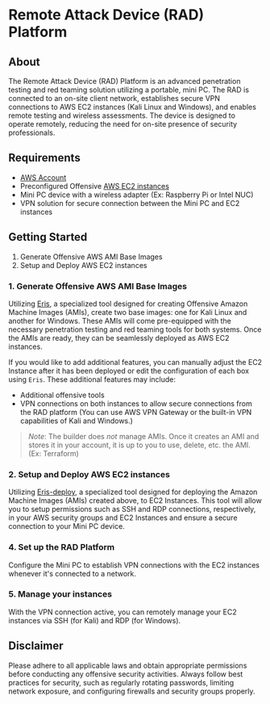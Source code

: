 # Remote Attack Device (RAD) Platform

## About
The Remote Attack Device (RAD) Platform is an advanced penetration testing and red teaming solution utilizing a portable, mini PC. The RAD is connected to an on-site client network, establishes secure VPN connections to AWS EC2 instances (Kali Linux and Windows), and enables remote testing and wireless assessments. The device is designed to operate remotely, reducing the need for on-site presence of security professionals.

## Requirements
- [AWS Account](https://www.aws.amazon.com/free)
- Preconfigured Offensive [AWS EC2 instances](https://github.com/hackedbyagirl/Eris)
- Mini PC device with a wireless adapter (Ex: Raspberry Pi or Intel NUC)
- VPN solution for secure connection between the Mini PC and EC2 instances

## Getting Started
1. Generate Offensive AWS AMI Base Images
2. Setup and Deploy AWS EC2 instances 
### 1. Generate Offensive AWS AMI Base Images
Utilizing [Eris](https://github.com/hackedbyagirl/Eris), a specialized tool designed for creating Offensive Amazon Machine Images (AMIs), create two base images: one for Kali Linux and another for Windows. These AMIs will come pre-equipped with the necessary penetration testing and red teaming tools for both systems. Once the AMIs are ready, they can be seamlessly deployed as AWS EC2 instances. 

If you would like to add additional features, you can manually adjust the EC2 Instance after it has been deployed or edit the configuration of each box using `Eris`. These additional features may include:
- Additional offensive tools
- VPN connections on both instances to allow secure connections from the RAD platform (You can use AWS VPN Gateway or the built-in VPN capabilities of Kali and Windows.)

> *Note*: The builder does *not* manage AMIs. Once it creates an AMI and stores it in your account, it is up to you to use, delete, etc. the AMI. (Ex: Terraform)

### 2. Setup and Deploy AWS EC2 instances 
Utilizing [Eris-deploy](https://github.com/hackedbyagirl/Eris-deploy), a specialized tool designed for deploying the Amazon Machine Images (AMIs) created above, to EC2 Instances. This tool will allow you to setup permissions such as SSH and RDP connections, respectively, in your AWS security groups and EC2 Instances and ensure a secure connection to your Mini PC device.

### 4. Set up the RAD Platform 
Configure the Mini PC to establish VPN connections with the EC2 instances whenever it's connected to a network.

### 5. Manage your instances 
With the VPN connection active, you can remotely manage your EC2 instances via SSH (for Kali) and RDP (for Windows).

## Disclaimer
Please adhere to all applicable laws and obtain appropriate permissions before conducting any offensive security activities. Always follow best practices for security, such as regularly rotating passwords, limiting network exposure, and configuring firewalls and security groups properly.
